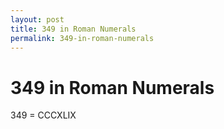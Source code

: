 ```yaml
---
layout: post
title: 349 in Roman Numerals
permalink: 349-in-roman-numerals
---
```


# 349 in Roman Numerals

349 = CCCXLIX
